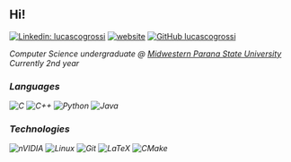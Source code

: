 <h2> Hi! </h2>

[![Linkedin: lucascogrossi](https://img.shields.io/badge/-lucascogrossi-black?style=flat-square&logo=Linkedin&logoColor=white&link=https://www.linkedin.com/in/lucascogrossi/)](https://www.linkedin.com/in/lucascogrossi/)
[![website](https://img.shields.io/badge/website-binformational)](https://lucascogrossi.github.io/)
[![GitHub lucascogrossi](https://img.shields.io/github/followers/lucascogrossi?label=follow&style=social)](https://www.github.com/lucascogrossi)

<p><em>Computer Science undergraduate @ <a href="http://www3.unicentro.br">Midwestern Parana State University</a> Currently 2nd year

### Languages

![C](https://img.shields.io/badge/c-000000.svg?style=for-the-badge&logo=c&logoColor=blue)
![C++](https://img.shields.io/badge/c++-000000.svg?style=for-the-badge&logo=c%2B%2B&logoColor=blue)
![Python](https://img.shields.io/badge/python-000000?style=for-the-badge&logo=python&logoColor=ffdd54)
![Java](https://img.shields.io/badge/java-000000.svg?style=for-the-badge&logo=openjdk&logoColor=red)

### Technologies

![nVIDIA](https://img.shields.io/badge/cuda-000000.svg?style=for-the-badge&logo=nVIDIA&logoColor=green)
![Linux](https://img.shields.io/badge/Linux-000000?style=for-the-badge&logo=linux&logoColor=WHITE)
![Git](https://img.shields.io/badge/git-000000.svg?style=for-the-badge&logo=git&logoColor=red)
![LaTeX](https://img.shields.io/badge/latex-000000.svg?style=for-the-badge&logo=latex&logoColor=white)
![CMake](https://img.shields.io/badge/CMake-000000.svg?style=for-the-badge&logo=cmake&logoColor=grey)

